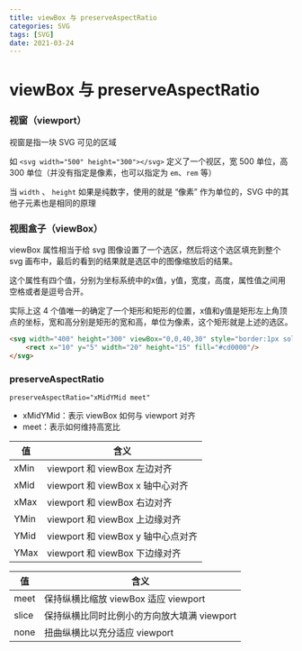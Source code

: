 ```yaml
---
title: viewBox 与 preserveAspectRatio
categories: SVG
tags: [SVG]
date: 2021-03-24
---
```


# viewBox 与 preserveAspectRatio

### 视窗（viewport） 
视窗是指一块 SVG 可见的区域

如 `<svg width="500" height="300"></svg>` 定义了一个视区，宽 500 单位，高 300 单位（并没有指定是像素，也可以指定为 `em`、`rem` 等）

当 `width` 、 `height` 如果是纯数字，使用的就是 “像素” 作为单位的，SVG 中的其他子元素也是相同的原理

### 视图盒子（viewBox）
viewBox 属性相当于给 svg 图像设置了一个选区，然后将这个选区填充到整个 svg 画布中，最后的看到的结果就是选区中的图像缩放后的结果。

这个属性有四个值，分别为坐标系统中的x值，y值，宽度，高度，属性值之间用空格或者是逗号合开。

实际上这 4 个值唯一的确定了一个矩形和矩形的位置，x值和y值是矩形左上角顶点的坐标，宽和高分别是矩形的宽和高，单位为像素，这个矩形就是上述的选区。

```html
<svg width="400" height="300" viewBox="0,0,40,30" style="border:1px solid #cd0000;">
    <rect x="10" y="5" width="20" height="15" fill="#cd0000"/>
</svg>
```

### preserveAspectRatio
`preserveAspectRatio="xMidYMid meet"`

* xMidYMid：表示 viewBox 如何与 viewport 对齐
* meet：表示如何维持高宽比

| 值 | 含义 |
| --- | --- |
|xMin |	viewport 和 viewBox 左边对齐 |
|xMid |	viewport 和 viewBox  x 轴中心对齐 |
|xMax |	viewport 和 viewBox 右边对齐 |
|YMin |	viewport 和 viewBox 上边缘对齐 |
|YMid |	viewport 和 viewBox  y 轴中心点对齐 |
|YMax |	viewport 和 viewBox 下边缘对齐 |

| 值 | 含义 |
| --- | --- |
|meet | 保持纵横比缩放 viewBox 适应 viewport |
|slice | 保持纵横比同时比例小的方向放大填满 viewport |
|none |	 扭曲纵横比以充分适应 viewport |

	
	
	
